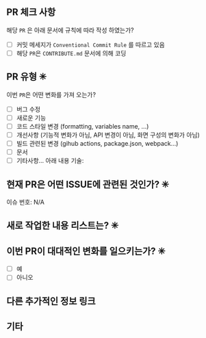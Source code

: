 ## PR 체크 사항

해당 `PR` 은 아래 문서에 규칙에 따라 작성 하였는가?

- [ ] 커밋 메세지가 `Conventional Commit Rule` 를 따르고 있음
- [ ] 해당 `PR`은 `CONTRIBUTE.md` 문서에 의해 코딩

## PR 유형 ✳

이번 `PR`은 어떤 변화를 가져 오는가?

<!-- Please check the one that applies to this PR using "x". -->

- [ ] 버그 수정
- [ ] 새로운 기능
- [ ] 코드 스타일 변경 (formatting, variables name, ...)
- [ ] 개선사항 (기능적 변화가 아님, API 변경이 아님, 화면 구성의 변화가 아님)
- [ ] 빌드 관련된 변경 (gihub actions, package.json, webpack...)
- [ ] 문서
- [ ] 기타사항... 아래 내용 기술:

## 현재 PR은 어떤 ISSUE에 관련된 것인가? ✳

이슈 번호: N/A

## 새로 작업한 내용 리스트는? ✳

## 이번 PR이 대대적인 변화를 일으키는가? ✳

- [ ] 예
- [ ] 아니오

## 다른 추가적인 정보 링크

## 기타
